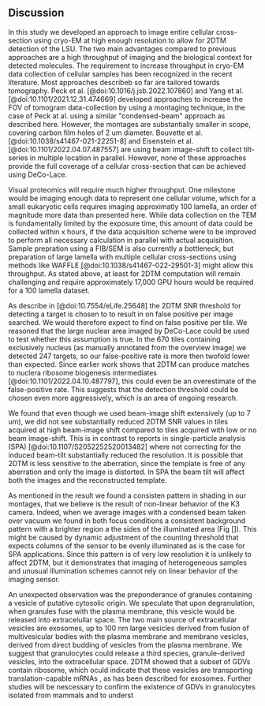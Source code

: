 ## Discussion

In this study we developed an approach to image entire cellular cross-section using cryo-EM at high enough resolution to allow for 2DTM detection of the LSU. The two main advantages compared to previous approaches are a high throughput of imaging and the biological context for detected molecules. The requirement to increase throughput in cryo-EM data collection of cellular samples has been recognized in the recent literature. Most approaches describeb so far are tailored towards tomography. Peck et al. [@doi:10.1016/j.jsb.2022.107860] and Yang et al.[@doi:10.1101/2021.12.31.474669] developed approaches to increase the FOV of tomogram data-collection by using a montaging technique, in the case of Peck at al. using a similar "condensed-beam" approach as described here. However, the montages are substantially smaller in scope, covering carbon film holes of 2 um diameter. Bouvette et al. [@doi:10.1038/s41467-021-22251-8] and Eisenstein et al. [@doi:10.1101/2022.04.07.487557] are using beam image-shift to collect tilt-series in multiple location in parallel. However, none of these approaches provide the full coverage of a cellular cross-section that can be achieved using DeCo-Lace.

Visual proteomics will require much higher throughput. One milestone would be imaging enough data to represent one cellular volume, which for a small eukaryotic cells requires imaging approximatly 100 lamella, an order of magnitude more data than presented here. While data collection on the TEM is fundamentally limited by the exposure time, this amount of data could be collected within x hours, if the data acquisition scheme were to be improved to perform all necessary calculation in parallel with actual acquisition. Sample prepration using a FIB/SEM is also currently a bottleneck, but preparation of large lamella with multiple cellular cross-sections using methods like WAFFLE [@doi:10.1038/s41467-022-29501-3] might allow this throughput. As stated above, at least for 2DTM computation will remain challenging and require approximately 17,000 GPU hours would be required for a 100 lamella dataset.

As describe in [@doi:10.7554/eLife.25648] the 2DTM SNR threshold for detecting a target is chosen to to result in on false positive per image searched. We would therefore expect to find on false positive per tile. We reasoned that the large nuclear area imaged by DeCo-Lace could be used to test whether this assumption is true. In the 670 tiles containing exclusively nucleus (as manually annotated from the overview image) we detected 247 targets, so our false-positive rate is more then twofold lower than expected. Since earlier work shows that 2DTM can produce matches to nuclera ribosome biogenesis intermediates [@doi:10.1101/2022.04.10.487797], this could even be an overestimate of the false-positive rate. This suggests that the detection threshold could be chosen even more aggressively, which is an area of ongoing research.

We found that even though we used beam-image shift extensively (up to 7 um), we did not see substantially reduced 2DTM SNR values in tiles acquired at high beam-image shift compared to tiles acquired with low or no beam image-shift. This is in contrast to reports in single-particle analysis (SPA) [@doi:10.1107/S2052252520013482] where not correcting for the induced beam-tilt substantially reduced the resolution. It is possible that 2DTM is less sensitive to the aberration, since the template is free of any aberration and only the image is distorted. In SPA the beam tilt will affect both the images and the reconstructed template.

As mentioned in the result we found a consisten pattern in shading in our montages, that we believe is the result of non-linear behavior of the K3 camera. Indeed, when we average images with a condensed beam taken over vacuum we found in both focus conditions a consistent background pattern with a brighter region a the sides of the illuminated area (Fig []). This might be caused by dynamic adjustment of the counting threshold that expects columns of the sensor to be evenly illuminated as is the case for SPA applications. Since this pattern is of very low resolution it is unlikely to affect 2DTM, but it demonstrates that imaging of heterogeneous samples and unusual illumination schemes cannot rely on linear behavior of the imaging sensor.

An unexpected observation was the preponderance of granules containing a vesicle of putative cytosolic origin. We speculate that upon degranulation, when granules fuse with the plasma membrane, this vesicle would be released into extracelullar space. The two main source of extracellular vesicles are exosomes, up to 100 nm large vesicles derived from fusion of multivesicular bodies with the plasma membrane and membrane vesicles, derived from direct budding of vesicles from the plasma membrane. We suggest that granulocytes could release a third species, granule-derived vesicles, into the extracellular space. 2DTM showed that a subset of GDVs contain ribosome, which oculd indicate that these vesicles are transporting translation-capable mRNAs , as has been described for exosomes. Further studies will be nescessary to confirm the existence of GDVs in granulocytes isolated from mammals and to underst

